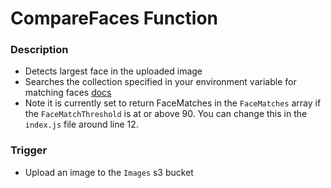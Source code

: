 # CompareFaces Function

### Description
- Detects largest face in the uploaded image
- Searches the collection specified in your environment variable for matching faces
[docs](https://docs.aws.amazon.com/rekognition/latest/dg/API_SearchFacesByImage.html)
- Note it is currently set to return FaceMatches in the `FaceMatches` array if the `FaceMatchThreshold` is at or above 90. You can change this in the `index.js` file around line 12.

### Trigger
- Upload an image to the `Images` s3 bucket
